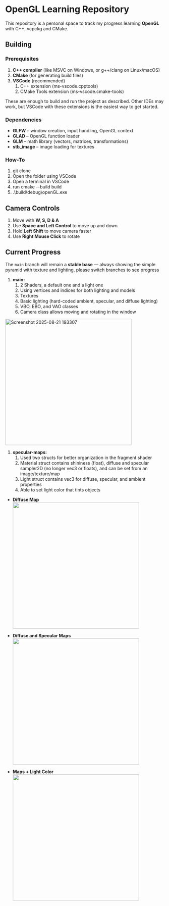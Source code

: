 # OpenGL Learning Repository

This repository is a personal space to track my progress learning **OpenGL** with C++, vcpckg and CMake.  

## Building

### Prerequisites
1. **C++ compiler** (like MSVC on Windows, or g++/clang on Linux/macOS)
2. **CMake** (for generating build files)
3. **VSCode** (recommended)
   1. C++ extension (ms-vscode.cpptools)
   2. CMake Tools extension (ms-vscode.cmake-tools)

These are enough to build and run the project as described. Other IDEs may work, but VSCode with these extensions is the easiest way to get started.

### Dependencies
- **GLFW** – window creation, input handling, OpenGL context
- **GLAD** – OpenGL function loader
- **GLM** – math library (vectors, matrices, transformations)
- **stb_image** – image loading for textures

### How-To
1. git clone <repo-url>
3. Open the folder using VSCode
4. Open a terminal in VSCode
5. run cmake --build build
6. .\build\debug\openGL.exe

## Camera Controls
1. Move with **W, S, D & A**
2. Use **Space and Left Control** to move up and down
3. Hold **Left Shift** to move camera faster
4. Use **Right Mouse Click** to rotate 

## Current Progress
The `main` branch will remain a **stable base** — always showing the simple pyramid with texture and lighting, please switch branches to see progress
1. **main:**
   1. 2 Shaders, a default one and a light one
   2. Using vertices and indices for both lighting and models
   3. Textures
   4. Basic lighting (hard-coded ambient, specular, and diffuse lighting)
   5. VBO, EBO, and VAO classes
   6. Camera class allows moving and rotating in the window

<img width="400" height="400" alt="Screenshot 2025-08-21 193307" src="https://github.com/user-attachments/assets/639c58e3-852b-4b69-9323-90c12059fa08" />

1. **specular-maps:**
   1. Used two structs for better organization in the fragment shader
   2. Material struct contains shininess (float), diffuse and specular sampler2D (no longer vec3 or floats), and can be set from an image/texture/map
   3. Light struct contains vec3 for diffuse, specular, and ambient properties
   4. Able to set light color that tints objects

- **Diffuse Map**<br>
  <img src="https://github.com/user-attachments/assets/c1bca76b-d491-4399-adde-217e3469d6b1" width="400" height="400" />

- **Diffuse and Specular Maps**<br>
  <img src="https://github.com/user-attachments/assets/27d92b79-3191-49ca-994f-184821097df8" width="400" height="400" />

- **Maps + Light Color**<br>
  <img src="https://github.com/user-attachments/assets/8fe6cc47-9484-46dc-82e9-7961587df2c1" width="400" height="400" />
